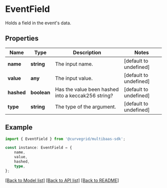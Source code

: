 # EventField

Holds a field in the event\'s data.

## Properties

Name | Type | Description | Notes
------------ | ------------- | ------------- | -------------
**name** | **string** | The input name. | [default to undefined]
**value** | **any** | The input value. | [default to undefined]
**hashed** | **boolean** | Has the value been hashed into a keccak256 string? | [default to undefined]
**type** | **string** | The type of the argument. | [default to undefined]

## Example

```typescript
import { EventField } from '@curvegrid/multibaas-sdk';

const instance: EventField = {
    name,
    value,
    hashed,
    type,
};
```

[[Back to Model list]](../README.md#documentation-for-models) [[Back to API list]](../README.md#documentation-for-api-endpoints) [[Back to README]](../README.md)
